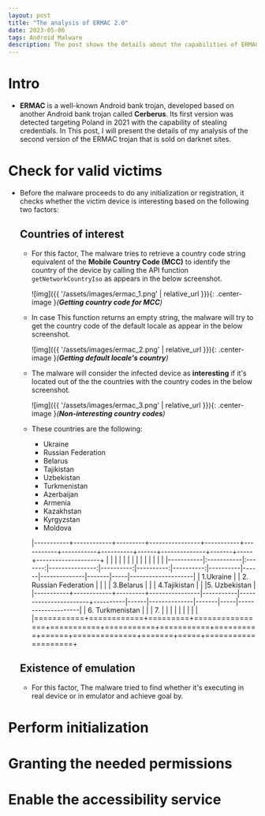 ```yaml
---
layout: post
title: "The analysis of ERMAC 2.0"
date: 2023-05-06
tags: Android Malware
description: The post shows the details about the capabilities of ERMAC android bank trojan version 2.0
---
```


# Intro
- **ERMAC** is a well-known Android bank trojan, developed based on another Android bank trojan called **Cerberus**. Its first version was detected targeting Poland in 2021 with the capability of stealing credentials. In This post, I will present the details of my analysis of the second version of the ERMAC trojan that is sold on darknet sites.   

# Check for valid victims
- Before the malware proceeds to do any initialization or registration, it checks whether the victim device is interesting based on the following two factors: 
 
  ## Countries of interest 
  - For this factor, The malware tries to retrieve a country code string equivalent of the **Mobile Country Code (MCC)** to identify the country of the device by calling the API function `getNetworkCountryIso` as appears in the below screenshot. 
  
    ![img]({{ '/assets/images/ermac_1.png' | relative_url }}){: .center-image }*(**Getting country code for MCC**)*
  
  - In case This function returns an empty string, the malware will try to get the country code of the default locale as appear in the below screenshot.
     
     ![img]({{ '/assets/images/ermac_2.png' | relative_url }}){: .center-image }*(**Getting default locale's country**)*
     
  - The malware will consider the infected device as **interesting** if it's located out of the the countries with the country codes in the below screenshot.
     
     ![img]({{ '/assets/images/ermac_3.png' | relative_url }}){: .center-image }*(**Non-interesting country codes**)*
  
  - These countries are the following: 
     - Ukraine
     - Russian Federation
     - Belarus
     - Tajikistan
     - Uzbekistan
     - Turkmenistan
     - Azerbaijan
     - Armenia
     - Kazakhstan
     - Kyrgyzstan
     - Moldova

    |-----------+------------+---------+----------------+-----------+-----------+-----------+----------+------+--------------+-------+-----+--------------------+           |           |            |         |                |           |           |           |          |      |              |       |     |                    |
    |-----------|:-----------|:-------:|---------------:|----------:|----------:|----------:|----------|------|--------------|-------|-----|--------------------|
    | 1.Ukraine |            |  2. Russian Federation       | |     |           | 3.Belarus |          |      | 4.Tajikistan |       |     |5. Uzbekistan       |
    |-----------+------------+---------+----------------|-----------|-----------------------+----------|------|--------------|-------|-----|--------------------|
    | 6. Turkmenistan        |         |                |  7.       |           |           |          |      |              |       |     |                    |
    |===========+============+=========+================+===========+===========+===========+==========+======+==============+=======+=====+====================+

   
  ## Existence of emulation
  - For this factor, The malware tried to find whether it's executing in real device or in emulator and achieve goal by.


# Perform initialization

# Granting the needed permissions

# Enable the accessibility service

 
